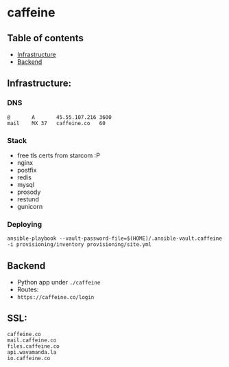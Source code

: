 # caffeine

## Table of contents

* [Infrastructure](#Infrastructure)
* [Backend](#Backend)

## Infrastructure:

### DNS

```
@	    A   	45.55.107.216 3600
mail	MX 37	caffeine.co   60
```

### Stack

* free tls certs from starcom :P
* nginx
* postfix
* redis
* mysql
* prosody
* restund
* gunicorn

### Deploying

```
ansible-playbook --vault-password-file=$(HOME)/.ansible-vault.caffeine -i provisioning/inventory provisioning/site.yml
```

## Backend

* Python app under `./caffeine`
* Routes:
 * `https://caffeine.co/login`


## SSL:

```
caffeine.co
mail.caffeine.co
files.caffeine.co
api.wavamanda.la
io.caffeine.co
```
